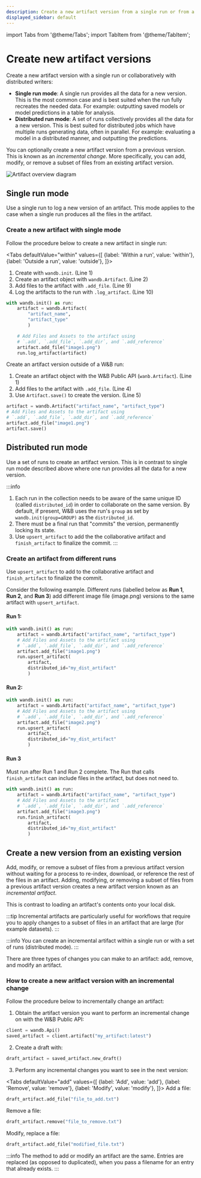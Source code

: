 ```yaml
---
description: Create a new artifact version from a single run or from a distributed process.
displayed_sidebar: default
---
```

import Tabs from '@theme/Tabs';
import TabItem from '@theme/TabItem';

# Create new artifact versions

<head>
    <title>Create new artifacts versions from single and multiprocess Runs.</title>
</head>

Create a new artifact version with a single run or collaboratively with distributed writers:

* **Single run mode**: A single run provides all the data for a new version. This is the most common case and is best suited when the run fully recreates the needed data. For example: outputting saved models or model predictions in a table for analysis.
* **Distributed run mode**: A set of runs collectively provides all the data for a new version. This is best suited for distributed jobs which have multiple runs generating data, often in parallel. For example: evaluating a model in a distributed manner, and outputting the predictions.

You can optionally create a new artifact version from a previous version. This is known as an *incremental change*. More specifically, you can add, modify, or remove a subset of files from an existing artifact version.


![Artifact overview diagram](/images/artifacts/incremental_artifacts_Diagram.png)

## Single run mode

Use a single run to log a new version of an artifact. This mode applies to the case when a single run produces all the files in the artifact.

### Create a new artifact with single mode
Follow the procedure below to create a new artifact in single run:

<Tabs
  defaultValue="within"
  values={[
    {label: 'Within a run', value: 'within'},
    {label: 'Outside a run', value: 'outside'},
  ]}>
  <TabItem value="within">

1. Create with `wandb.init`. (Line 1)
2. Create an artifact object with `wandb.Artifact`. (Line 2)
3. Add files to the artifact with `.add_file`. (Line 9)
4. Log the artifacts to the run with `.log_artifact`. (Line 10)

```python showLineNumbers
with wandb.init() as run:
    artifact = wandb.Artifact(
        "artifact_name", 
        "artifact_type"
        )

    # Add Files and Assets to the artifact using 
    # `.add`, `.add_file`, `.add_dir`, and `.add_reference`
    artifact.add_file("image1.png")
    run.log_artifact(artifact)
```

  </TabItem>
  <TabItem value="outside">

Create an artifact version outside of a W&B run:

1. Create an artifact object with the W&B Public API (`wanb.Artifact`). (Line 1)
2. Add files to the artifact with `.add_file`. (Line 4)
3. Use `Artifact.save()` to create the version. (Line 5)

```python showLineNumbers
artifact = wandb.Artifact("artifact_name", "artifact_type")
# Add Files and Assets to the artifact using 
# `.add`, `.add_file`, `.add_dir`, and `.add_reference`
artifact.add_file("image1.png")
artifact.save()
```  

  </TabItem>
</Tabs>



## Distributed run mode

Use a set of runs to create an artifact version. This is in contrast to single run mode described above where one run provides all the data for a new version.

:::info
1. Each run in the collection needs to be aware of the same unique ID (called `distributed_id`) in order to collaborate on the same version. By default, if present, W&B uses the run's `group` as set by `wandb.init(group=GROUP)` as the `distributed_id`.
2. There must be a final run that "commits" the version, permanently locking its state.
3. Use `upsert_artifact` to add the the collaborative artifact and `finish_artifact` to finalize the commit.
:::

### Create an artifact from different runs

Use `upsert_artifact` to add to the collaborative artifact and `finish_artifact` to finalize the commit.

Consider the following example. Different runs (labelled below as **Run 1**, **Run 2**, and **Run 3**) add different image file (image.png) versions to the same artifact with `upsert_artifact`.


#### Run 1:

```python
with wandb.init() as run:
    artifact = wandb.Artifact("artifact_name", "artifact_type")
    # Add Files and Assets to the artifact using 
    # `.add`, `.add_file`, `.add_dir`, and `.add_reference`
    artifact.add_file("image1.png")
    run.upsert_artifact(
        artifact, 
        distributed_id="my_dist_artifact"
        )     
```

#### Run 2:

```python
with wandb.init() as run:
    artifact = wandb.Artifact("artifact_name", "artifact_type")
    # Add Files and Assets to the artifact using 
    # `.add`, `.add_file`, `.add_dir`, and `.add_reference`
    artifact.add_file("image2.png")
    run.upsert_artifact(
        artifact, 
        distributed_id="my_dist_artifact"
        )
```

#### Run 3

Must run after Run 1 and Run 2 complete. The Run that calls `finish_artifact` can include files in the artifact, but does not need to.

```python
with wandb.init() as run:
    artifact = wandb.Artifact("artifact_name", "artifact_type")
    # Add Files and Assets to the artifact  
    # `.add`, `.add_file`, `.add_dir`, and `.add_reference`
    artifact.add_file("image3.png")
    run.finish_artifact(
        artifact, 
        distributed_id="my_dist_artifact"
        )
```




## Create a new version from an existing version

Add, modify, or remove a subset of files from a previous artifact version without waiting for a process to re-index, download, or reference the rest of the files in an artifact. Adding, modifying, or removing a subset of files from a previous artifact version creates a new artifact version known as an *incremental artifact*.


This is contrast to loading an artifact's contents onto your local disk.



:::tip
Incremental artifacts are particularly useful for workflows that require you to apply changes to a subset of files in an artifact that are large (for example datasets). 
:::

:::info
You can create an incremental artifact within a single run or with a set of runs (distributed mode).
:::


There are three types of changes you can make to an artifact: add, remove, and modify an artifact.

<!-- |            | Common use case |
| ----- | ----|
| add |  periodically add a new subset of files to a dataset after collecting a new batch. |
| remove  | you discovered several duplicate files and want to remove them from your artifact.| 
| modify  | you corrected annotations for a subset of files and want to replace the old files with the correct ones.| -->



### How to create a new aritfact version with an incremental change

Follow the procedure below to incrementally change an artifact:

1. Obtain the artifact version you want to perform an incremental change on with the W&B Public API:

```python
client = wandb.Api()
saved_artifact = client.artifact("my_artifact:latest")
```

2. Create a draft with:

```python
draft_artifact = saved_artifact.new_draft()
```

3. Perform any incremental changes you want to see in the next version:


<Tabs
  defaultValue="add"
  values={[
    {label: 'Add', value: 'add'},
    {label: 'Remove', value: 'remove'},
    {label: 'Modify', value: 'modify'},
  ]}>
  <TabItem value="add">Add a file:

```python
draft_artifact.add_file("file_to_add.txt")
```
  </TabItem>
  <TabItem value="remove">
Remove a file:  

```python
draft_artifact.remove("file_to_remove.txt")
```
  
  </TabItem>
  <TabItem value="modify">
Modify, replace a file:

```python
draft_artifact.add_file("modified_file.txt")
```

  </TabItem>
</Tabs>

:::info
The method to add or modify an artifact are the same. Entries are replaced (as opposed to duplicated), when you pass a filename for an entry that already exists.
:::